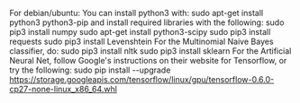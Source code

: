 For debian/ubuntu:
  You can install python3 with:
        sudo apt-get install python3 python3-pip
  and install required libraries with the following:
        sudo pip3 install numpy
        sudo apt-get install python3-scipy
        sudo pip3 install requests
        sudo pip3 install Levenshtein
  For the Multinomial Naive Bayes classifier, do:
        sudo pip3 install nltk
        sudo pip3 install sklearn
  For the Artificial Neural Net, follow Google's instructions on their website for Tensorflow, or try the following:
        sudo pip install --upgrade https://storage.googleapis.com/tensorflow/linux/gpu/tensorflow-0.6.0-cp27-none-linux_x86_64.whl